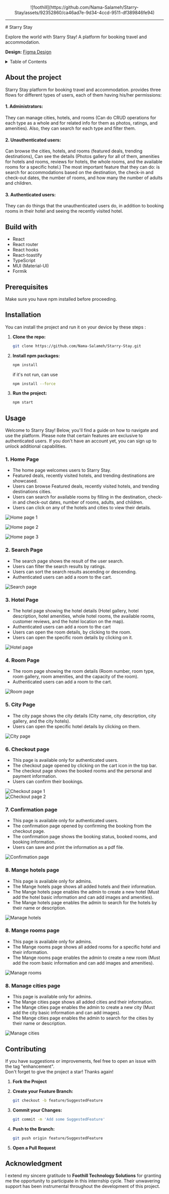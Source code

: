 <p align="center">
  ![foothill](https://github.com/Nama-Salameh/Starry-Stay/assets/92352860/ca46ad7e-9d34-4ccd-9511-df389846fe94)
</p>
<hr>
# Starry Stay

Explore the world with Starry Stay! A platform for booking travel and accommodation.

**Design:** [Figma Design](https://www.figma.com/proto/L7CXtGogw7r7TSYQa1wjCf/Starry-Stay--Travel-and-accomodation-booking?type=design&node-id=50-1561&t=a9EV51jtzCO6IUBw-1&scaling=scale-down&page-id=0%3A1&starting-point-node-id=50%3A1561&show-proto-sidebar=1)  

<details>
  <summary>Table of Contents</summary>
  <ol>
    <li><a href="#about-the-project">About The Project</a></li>
    <li><a href="#built-with">Built With</a></li>
    <li><a href="#prerequisites">Prerequisites</a></li>
    <li><a href="#installation">Installation</a></li>
    <li><a href="#usage">Usage</a></li>
    <li><a href="#contributing">Contributing</a></li>
  </ol>
</details>

## About the project

Starry Stay platform for booking travel and accommodation. provides three flows for different types of users, each of them having his/her permissions:

#### 1. Administrators:

They can manage cities, hotels, and rooms (Can do CRUD operations for each type as a whole and for related info for them as photos, ratings, and amenities). Also, they can search for each type and filter them.

#### 2. Unauthenticated users:

Can browse the cities, hotels, and rooms (featured deals, trending destinations), Can see the details (Photos gallery for all of them, amenities for hotels and rooms, reviews for hotels, the whole rooms, and the available rooms for a specific hotel.) The most important feature that they can do: is search for accommodations based on the destination, the check-in and check-out dates, the number of rooms, and how many the number of adults and children.

#### 3. Authenticated users:

They can do things that the unauthenticated users do, in addition to booking rooms in their hotel and seeing the recently visited hotel.

## Build with

- React
- React router
- React hooks
- React-toastify
- TypeScript
- MUI (Material-UI)
- Formik

## Prerequisites

Make sure you have npm installed before proceeding.

## Installation

You can install the project and run it on your device by these steps :

1. **Clone the repo:**

   ```sh
   git clone https://github.com/Nama-Salameh/Starry-Stay.git
   ```

2. **Install npm packages:**

   ```sh
   npm install
   ```
   if it's not run, can use
   
   ```sh
   npm install --force
   ```

4. **Run the project:**

   ```sh
   npm start
   ```


## Usage

Welcome to Starry Stay! Below, you'll find a guide on how to navigate and use the platform. Please note that certain features are exclusive to authenticated users. If you don't have an account yet, you can sign up to unlock additional capabilities.

### 1. Home Page

- The home page welcomes users to Starry Stay.
- Featured deals, recently visited hotels, and trending destinations are showcased.
- Users can browse Featured deals, recently visited hotels, and trending destinations cities.
- Users can search for available rooms by filling in the destination, check-in and check-out dates, number of rooms, adults, and children.
- Users can click on any of the hotels and cities to view their details.  

![Home page 1](https://github.com/Nama-Salameh/Starry-Stay/assets/92352860/59e4626d-8d24-46d6-934e-c463594702be)  

![Home page 2](https://github.com/Nama-Salameh/Starry-Stay/assets/92352860/6e9a8c7e-5181-4da3-8ff8-1bfc6bb483c2)  

![Home page 3](https://github.com/Nama-Salameh/Starry-Stay/assets/92352860/56cbdb29-ad90-4c8b-b0d7-228999eb906b)  


### 2. Search Page

- The search page shows the result of the user search.
- Users can filter the search results by ratings.
- Users can sort the search results ascending or descending.
- Authenticated users can add a room to the cart.  
    
![Search page](https://github.com/Nama-Salameh/Starry-Stay/assets/92352860/db9356c1-ad87-4c9d-aefc-5786d337e2e1)


### 3. Hotel Page

- The hotel page showing the hotel details (Hotel gallery, hotel description, hotel amenities, whole hotel rooms, the available rooms, customer reviews, and the hotel location on the map).
- Authenticated users can add a room to the cart
- Users can open the room details, by clicking to the room.
- Users can open the specific room details by clicking on it.  

![Hotel page](https://github.com/Nama-Salameh/Starry-Stay/assets/92352860/99c1cfd5-e98c-492d-be6f-e0024b9d5f84)


### 4. Room Page

- The room page showing the room details (Room number, room type, room gallery, room amenities, and the capacity of the room).
- Authenticated users can add a room to the cart.  

![Room page](https://github.com/Nama-Salameh/Starry-Stay/assets/92352860/deb240ba-5c6b-4329-9f29-b2329827a324)


### 5. City Page

- The city page shows the city details (City name, city description, city gallery, and the city hotels).
- Users can open the specific hotel details by clicking on them.  

![City page](https://github.com/Nama-Salameh/Starry-Stay/assets/92352860/26e42841-3c33-491a-8a6c-a443d7fa5e89)


### 6. Checkout page

- This page is available only for authenticated users.
- The checkout page opened by clicking on the cart icon in the top bar.
- The checkout page shows the booked rooms and the personal and payment information.
- Users can confirm their bookings.  

![Checkout page 1](https://github.com/Nama-Salameh/Starry-Stay/assets/92352860/50387bcb-31f3-498c-9efc-927da032344a)  
![Checkout page 2](https://github.com/Nama-Salameh/Starry-Stay/assets/92352860/5ff240c5-0c15-41ea-9402-41e5d854145d)


### 7. Confirmation page

- This page is available only for authenticated users.
- The confirmation page opened by confirming the booking from the checkout page.
- The confirmation page shows the booking status, booked rooms, and booking information.
- Users can save and print the information as a pdf file. 

![Confirmation page](https://github.com/Nama-Salameh/Starry-Stay/assets/92352860/0a486fdb-37a9-4ba6-9447-6fbe449719da)


### 8. Mange hotels page

- This page is available only for admins.
- The Mange hotels page shows all added hotels and their information.
- The Mange hotels page enables the admin to create a new hotel (Must add the hotel basic information and can add images and amenities).
- The Mange hotels page enables the admin to search for the hotels by their name or description.
  
![Manage hotels](https://github.com/Nama-Salameh/Starry-Stay/assets/92352860/02f0709a-7512-4ed9-b510-df87f3eb3c38)  

### 8. Mange rooms page

- This page is available only for admins.
- The Mange rooms page shows all added rooms for a specific hotel and their information.
- The Mange rooms page enables the admin to create a new room (Must add the room basic information and can add images and amenities).  

![Manage rooms](https://github.com/Nama-Salameh/Starry-Stay/assets/92352860/26f57413-6c3b-4ff7-8fea-ca3abf316a37)  


### 8. Manage cities page

- This page is available only for admins.
- The Mange cities page shows all added cities and their information.
- The Mange cities page enables the admin to create a new city (Must add the city basic information and can add images).
- The Mange cities page enables the admin to search for the cities by their name or description.  

![Manage cities](https://github.com/Nama-Salameh/Starry-Stay/assets/92352860/0a764bd0-4d5b-460c-9187-60ca15b535c9)  


## Contributing

If you have suggestions or improvements, feel free to open an issue with the tag "enhancement".  
Don't forget to give the project a star! Thanks again!

1. **Fork the Project**
2. **Create your Feature Branch:**

   ```sh
   git checkout -b feature/SuggestedFeature
   ```

3. **Commit your Changes:**

   ```sh
   git commit -m 'Add some SuggestedFeature'
   ```

4. **Push to the Branch:**

   ```sh
   git push origin feature/SuggestedFeature
   ```

5. **Open a Pull Request**

## Acknowledgment
I extend my sincere gratitude to **Foothill Technology Solutions** for granting me the opportunity to participate in this internship cycle. Their unwavering support has been instrumental throughout the development of this project.


